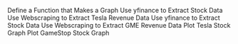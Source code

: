 Define a Function that Makes a Graph
Use yfinance to Extract Stock Data
Use Webscraping to Extract Tesla Revenue Data
Use yfinance to Extract Stock Data
Use Webscraping to Extract GME Revenue Data
Plot Tesla Stock Graph
Plot GameStop Stock Graph
